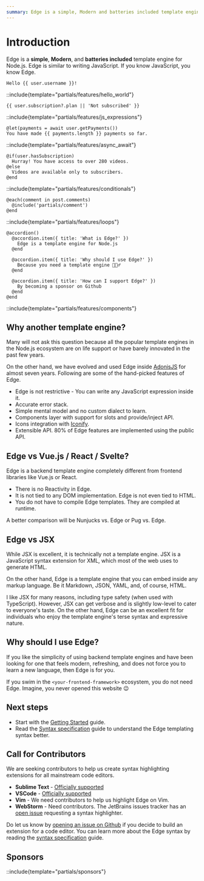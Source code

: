 ```yaml
---
summary: Edge is a simple, Modern and batteries included template engine for Node.js
---
```


# Introduction

Edge is a **simple**, **Modern**, and **batteries included** template engine for Node.js. Edge is similar to writing JavaScript. If you know JavaScript, you know Edge.

<div class="feature_highlight">

```edge
Hello {{ user.username }}!
```

::include{template="partials/features/hello_world"}

</div>


<div class="feature_highlight">

```edge
{{ user.subscription?.plan || 'Not subscribed' }}
```

::include{template="partials/features/js_expressions"}

</div>

<div class="feature_highlight">

```edge
@let(payments = await user.getPayments())
You have made {{ payments.length }} payments so far.
```

::include{template="partials/features/async_await"}

</div>

<div class="feature_highlight">

```edge
@if(user.hasSubscription)
  Hurray! You have access to over 280 videos.
@else
  Videos are available only to subscribers.
@end
```

::include{template="partials/features/conditionals"}

</div>

<div class="feature_highlight">

```edge
@each(comment in post.comments)
  @include('partials/comment')
@end
```

::include{template="partials/features/loops"}

</div>

<div class="feature_highlight">

```edge
@accordion()
  @accordion.item({ title: 'What is Edge?' })
    Edge is a template engine for Node.js
  @end

  @accordion.item({ title: 'Why should I use Edge?' })
    Because you need a template engine 🤷🏻‍♂️
  @end

  @accordion.item({ title: 'How can I support Edge?' })
    By becoming a sponsor on Github
  @end
@end
```

::include{template="partials/features/components"}

</div>

## Why another template engine?

Many will not ask this question because all the popular template engines in the Node.js ecosystem are on life support or have barely innovated in the past few years.

On the other hand, we have evolved and used Edge inside [AdonisJS](https://adonisjs.com) for almost seven years. Following are some of the hand-picked features of Edge.

- Edge is not restrictive - You can write any JavaScript expression inside it.
- Accurate error stack.
- Simple mental model and no custom dialect to learn.
- Components layer with support for slots and provide/inject API.
- Icons integration with [Iconify](https://iconify.design/).
- Extensible API. 80% of Edge features are implemented using the public API.

## Edge vs Vue.js / React / Svelte?

Edge is a backend template engine completely different from frontend libraries like Vue.js or React.

- There is no Reactivity in Edge.
- It is not tied to any DOM implementation. Edge is not even tied to HTML.
- You do not have to compile Edge templates. They are compiled at runtime.

A better comparison will be Nunjucks vs. Edge or Pug vs. Edge.

## Edge vs JSX

While JSX is excellent, it is technically not a template engine. JSX is a JavaScript syntax extension for XML, which most of the web uses to generate HTML.

On the other hand, Edge is a template engine that you can embed inside any markup language. Be it Markdown, JSON, YAML, and, of course, HTML.

I like JSX for many reasons, including type safety (when used with TypeScript). However, JSX can get verbose and is slightly low-level to cater to everyone's taste. On the other hand, Edge can be an excellent fit for individuals who enjoy the template engine's terse syntax and expressive nature.

## Why should I use Edge?

If you like the simplicity of using backend template engines and have been looking for one that feels modern, refreshing, and does not force you to learn a new language, then Edge is for you.

If you swim in the `<your-frontend-framework>` ecosystem, you do not need Edge. Imagine, you never opened this website 😉

## Next steps

- Start with the [Getting Started](./getting_started.md) guide.
- Read the [Syntax specification](./syntax_specification.md) guide to understand the Edge templating syntax better.
<!-- - Browse [components examples](). -->

## Call for Contributors

We are seeking contributors to help us create syntax highlighting extensions for all mainstream code editors.

- **Sublime Text** - [Officially supported](https://github.com/edge-js/edge-sublime)
- **VSCode** - [Officially supported](https://marketplace.visualstudio.com/items?itemName=AdonisJS.vscode-edge)
- **Vim** - We need contributors to help us highlight Edge on Vim.
- **WebStorm** - Need contributors. The JetBrains issues tracker has an [open issue](https://youtrack.jetbrains.com/issue/WEB-41625/AdonisJS-.edge-template-engine-support) requesting a syntax highlighter.

Do let us know by [opening an issue on Github](https://github.com/edge-js/edge/issues/new?title=Creating%20a%20syntax%20highlighter%20for%20%3Ccode%20editor%3E) if you decide to build an extension for a code editor. You can learn more about the Edge syntax by reading the [syntax specification](./syntax_specification.md) guide.

## Sponsors

::include{template="partials/sponsors"}
